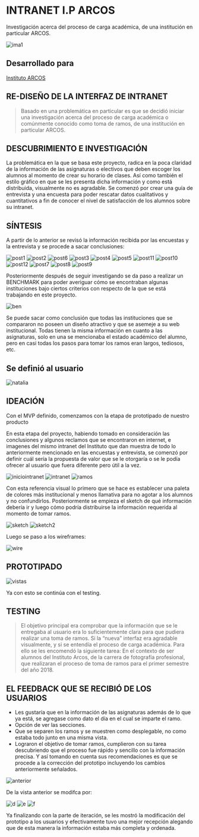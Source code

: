 # INTRANET I.P ARCOS

Investigación acerca del proceso de carga académica, de una institución en particular ARCOS.

![ima1](https://user-images.githubusercontent.com/32303709/37869918-445b298c-2fa0-11e8-889a-ea7df466b762.png)

## Desarrollado para
[Instituto ARCOS](https://marvelapp.com/83i2aib/screen/39627152)

## RE-DISEÑO DE LA INTERFAZ DE INTRANET

>Basado en una problemática en particular es que se decidió iniciar una investigación acerca del proceso de carga académica o comúnmente conocido como toma de ramos, de una institución en particular ARCOS.

## DESCUBRIMIENTO E INVESTIGACIÓN

La problemática en la que se basa este proyecto, radica en la poca claridad de la información de las asignaturas o electivos que deben escoger los alumnos al momento de crear su horario de clases. Así como también el estilo gráfico en que se les presenta dicha información y como está distribuida, visualmente no es agradable. Se comenzó por crear una guía de entrevista y una encuesta para poder rescatar datos cualitativos y cuantitativos a fin de conocer el nivel de satisfacción de los alumnos sobre su intranet.

## SÍNTESIS

A partir de lo anterior se revisó la información recibida por las encuestas y la entrevista y se procede a sacar conclusiones:

![post1](https://user-images.githubusercontent.com/32303709/37871189-9f1f521c-2fbe-11e8-86a3-86024e2020c0.jpg)
![post2](https://user-images.githubusercontent.com/32303709/37871190-9f535b02-2fbe-11e8-9d05-61dc79d47500.jpg)
![post6](https://user-images.githubusercontent.com/32303709/37871193-bb649aae-2fbe-11e8-911a-d6c67d8b9b90.jpg)
![post3](https://user-images.githubusercontent.com/32303709/37871194-bb9291f2-2fbe-11e8-9d0d-43447dd635f4.jpg)
![post4](https://user-images.githubusercontent.com/32303709/37871195-bbd6a856-2fbe-11e8-9c61-102455494a35.jpg)
![post5](https://user-images.githubusercontent.com/32303709/37871196-bc1170d0-2fbe-11e8-9033-ed5d36a4a68e.jpg)
![post11](https://user-images.githubusercontent.com/32303709/37871265-58e8b1ce-2fc0-11e8-8c60-02978179999c.jpg)
![post10](https://user-images.githubusercontent.com/32303709/37871264-58bd5e5c-2fc0-11e8-9d76-7a225a1b2e3b.jpg)
![post12](https://user-images.githubusercontent.com/32303709/37871260-57f2211a-2fc0-11e8-9691-bec6ff51012d.jpg)
![post7](https://user-images.githubusercontent.com/32303709/37871261-5825af30-2fc0-11e8-9b1d-d368f4380c06.jpg)
![post8](https://user-images.githubusercontent.com/32303709/37871262-585ad7d2-2fc0-11e8-9213-331a98f3e5e5.jpg)
![post9](https://user-images.githubusercontent.com/32303709/37871263-58852c4e-2fc0-11e8-8722-cfcedc672986.jpg)

Posteriormente después de seguir investigando se da paso a realizar un BENCHMARK para poder averiguar cómo se encontraban algunas instituciones bajo ciertos criterios con respecto de la que se está trabajando en este proyecto.

![ben](https://user-images.githubusercontent.com/32303709/37871279-b6c55770-2fc0-11e8-8296-fa86427a43f1.jpg)

Se puede sacar como conclusión que todas las instituciones que se compararon no poseen un diseño atractivo y que se asemeje a su web institucional. Todas tienen la misma información en cuanto a las asignaturas, solo en una se mencionaba el estado académico del alumno, pero en casi todas los pasos para tomar los ramos eran largos, tediosos, etc.

## Se definió al usuario

![natalia](https://user-images.githubusercontent.com/32303709/37871290-efe421e4-2fc0-11e8-91ad-dd0cec6a1089.png)

## IDEACIÓN

Con el MVP definido, comenzamos con la etapa de prototipado de nuestro producto

En esta etapa del proyecto, habiendo tomado en consideración las conclusiones y algunos reclamos que se encontraron en internet, e imagenes del mismo intranet del Instituto que dan muestra de todo lo anteriormente mencionado en las encuestas y entrevista, se comenzó por definir cuál sería la propuesta de valor que se le otorgaría o se le podía ofrecer al usuario que fuera diferente pero útil a la vez.

![iniciointranet](https://user-images.githubusercontent.com/32303709/37871299-374e2bc4-2fc1-11e8-8f66-df899fd3a685.jpg)
![intranet](https://user-images.githubusercontent.com/32303709/37871305-5b5f58a8-2fc1-11e8-83ee-3ba3ae55848e.png)
![ramos](https://user-images.githubusercontent.com/32303709/37871272-8ec1fcb0-2fc0-11e8-89ea-8db47b4086ac.jpeg)

Con esta referencia visual lo primero que se hace es establecer una paleta de colores más institucional y menos llamativa para no agotar a los alumnos y no confundirlos. Posteriormente se empieza el sketch de qué información debería ir y luego cómo podría distribuirse la información requerida al momento de tomar ramos.

![sketch](https://user-images.githubusercontent.com/32303709/37871337-39749a54-2fc2-11e8-948e-bdf833d9fae2.jpg)
![sketch2](https://user-images.githubusercontent.com/32303709/37871338-399f9c68-2fc2-11e8-8929-526fcf16b1be.jpg)

Luego se paso a los wireframes:

![wire](https://user-images.githubusercontent.com/32303709/37871276-8fa40b0a-2fc0-11e8-9b14-ccf4679865a2.jpg)

## PROTOTIPADO

![vistas](https://user-images.githubusercontent.com/32303709/37871275-8f67555c-2fc0-11e8-9855-b139b87a4ead.jpg)

Ya con esto se continúa con el testing.

## TESTING

>El objetivo principal era comprobar que la información que se le entregaba al usuario era lo suficientemente clara para que pudiera realizar una toma de ramos. Si la “nueva” interfaz era agradable visualmente, y si se entendía el proceso de carga académica. Para ello se les encomendó la siguiente tarea: En el contexto de ser alumnos del Instituto Arcos, de la carrera de fotografía profesional, que realizaran el proceso de toma de ramos para el primer semestre del año 2018.

## EL FEEDBACK QUE SE RECIBIÓ DE LOS USUARIOS

- Les gustaría que en la información de las asignaturas además de lo que ya está, se agregase como dato el día en el cual se imparte el ramo.
- Opción de ver las secciones.
- Que se separen los ramos y se muestren como desplegable, no como estaba todo junto en una misma vista.
- Lograron el objetivo de tomar ramos, cumplieron con su tarea descubriendo que el proceso fue rápido y sencillo con la información precisa. Y así tomando en cuenta sus recomendaciones es que se procede a la corrección del prototipo incluyendo los cambios anteriormente señalados.

![anterior](https://user-images.githubusercontent.com/32303709/37871352-8a122ae4-2fc2-11e8-8934-e902ed050f86.jpg)

De la vista anterior se modifca por:

![d](https://user-images.githubusercontent.com/32303709/37871367-ce3d3f74-2fc2-11e8-8191-434f108f3d39.png)
![e](https://user-images.githubusercontent.com/32303709/37871368-ce65b7d8-2fc2-11e8-9752-f52566016b90.png)
![f](https://user-images.githubusercontent.com/32303709/37871366-ce0adad4-2fc2-11e8-92b8-ddf996075267.png)

Ya finalizando con la parte de iteración, se les mostró la modificación del prototipo a los usuarios y efectivamente tuvo una mejor recepción alegando que de esta manera la información estaba más completa y ordenada.

